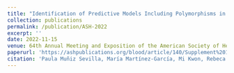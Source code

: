 ```yaml
---
title: "Identification of Predictive Models Including Polymorphisms in Cytokines Genes Associated with Post-Transplant Complications after Identical HLA-Allogeneic Stem Cell Transplantation"
collection: publications
permalink: /publication/ASH-2022
excerpt: ''
date: 2022-11-15
venue: 64th Annual Meeting and Exposition of the American Society of Hematology, [Blood](https://ashpublications.org/blood)
paperurl: 'https://ashpublications.org/blood/article/140/Supplement%201/4795/490797/Identification-of-Predictive-Models-Including'
citation: 'Paula Muñiz Sevilla, María Martínez-García, Mi Kwon, Rebeca Bailén, Gillen Oarbeascoa, Diego Carbonell, Julia Suárez González, María Chicano Lavilla, Cristina Andres, Juan Carlos Triviño, Javier Anguita, José Luis Díez-Martín, Pablo Martínez Olmos, Carolina Martinez-Laperche, Ismael Buño; Identification of Predictive Models Including Polymorphisms in Cytokines Genes Associated with Post-Transplant Complications after Identical HLA-Allogeneic Stem Cell Transplantation. Blood 2022; 140 (Supplement 1): 4795–4796. doi: https://doi.org/10.1182/blood-2022-168461'
---
```




